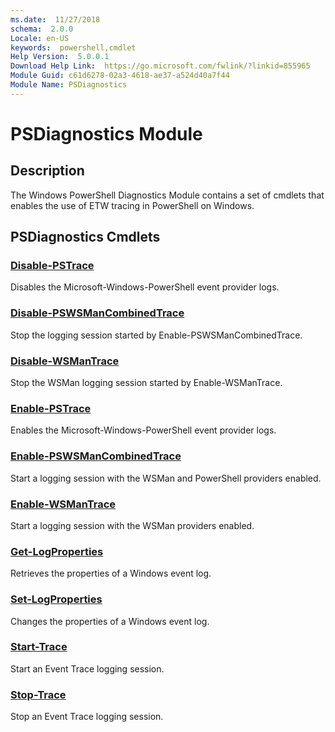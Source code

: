 ```yaml
---
ms.date:  11/27/2018
schema:  2.0.0
Locale: en-US
keywords:  powershell,cmdlet
Help Version:  5.0.0.1
Download Help Link:  https://go.microsoft.com/fwlink/?linkid=855965
Module Guid: c61d6278-02a3-4618-ae37-a524d40a7f44
Module Name: PSDiagnostics
---
```


# PSDiagnostics Module

## Description

The Windows PowerShell Diagnostics Module contains a set of cmdlets that enables the use of ETW
tracing in PowerShell on Windows.

## PSDiagnostics Cmdlets

### [Disable-PSTrace](Disable-PSTrace.md)

Disables the Microsoft-Windows-PowerShell event provider logs.

### [Disable-PSWSManCombinedTrace](Disable-PSWSManCombinedTrace.md)

Stop the logging session started by Enable-PSWSManCombinedTrace.

### [Disable-WSManTrace](Disable-WSManTrace.md)

Stop the WSMan logging session started by Enable-WSManTrace.

### [Enable-PSTrace](Enable-PSTrace.md)

Enables the Microsoft-Windows-PowerShell event provider logs.

### [Enable-PSWSManCombinedTrace](Enable-PSWSManCombinedTrace.md)

Start a logging session with the WSMan and PowerShell providers enabled.

### [Enable-WSManTrace](Enable-WSManTrace.md)

Start a logging session with the WSMan providers enabled.

### [Get-LogProperties](Get-LogProperties.md)

Retrieves the properties of a Windows event log.

### [Set-LogProperties](Set-LogProperties.md)

Changes the properties of a Windows event log.

### [Start-Trace](Start-Trace.md)

Start an Event Trace logging session.

### [Stop-Trace](Stop-Trace.md)

Stop an Event Trace logging session.
